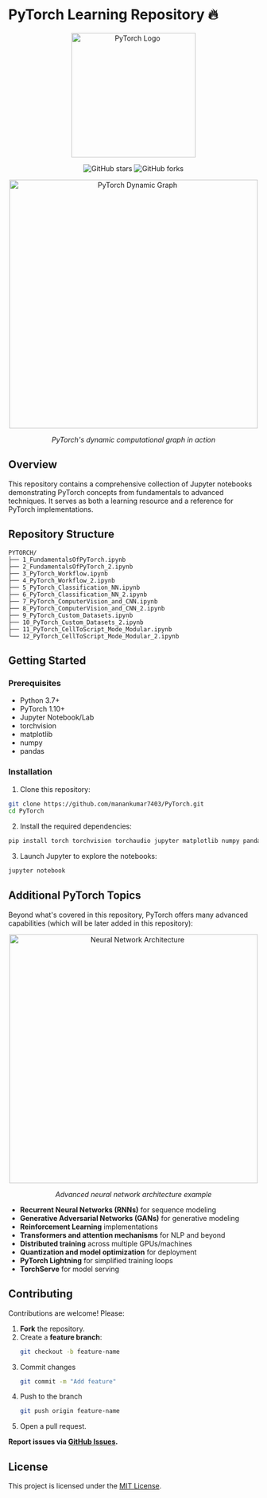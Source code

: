 # PyTorch Learning Repository 🔥

<div align="center">
  <img src="https://raw.githubusercontent.com/pytorch/pytorch/master/docs/source/_static/img/pytorch-logo-dark.png" alt="PyTorch Logo" width="250"/>
  
  <p>
    <img alt="GitHub stars" src="https://img.shields.io/github/stars/manankumar7403/PyTorch?style=flat-square&color=yellow">
    <img alt="GitHub forks" src="https://img.shields.io/github/forks/manankumar7403/PyTorch?style=flat-square&color=orange">
  </p>
</div>

<div align="center">
  <img src="https://raw.githubusercontent.com/pytorch/pytorch/master/docs/source/_static/img/dynamic_graph.gif" alt="PyTorch Dynamic Graph" width="500"/>
  <p><i>PyTorch's dynamic computational graph in action</i></p>
</div>

## Overview

This repository contains a comprehensive collection of Jupyter notebooks demonstrating PyTorch concepts from fundamentals to advanced techniques. It serves as both a learning resource and a reference for PyTorch implementations.

## Repository Structure

```
PYTORCH/
├── 1_FundamentalsOfPyTorch.ipynb
├── 2_FundamentalsOfPyTorch_2.ipynb
├── 3_PyTorch_Workflow.ipynb
├── 4_PyTorch_Workflow_2.ipynb
├── 5_PyTorch_Classification_NN.ipynb
├── 6_PyTorch_Classification_NN_2.ipynb
├── 7_PyTorch_ComputerVision_and_CNN.ipynb
├── 8_PyTorch_ComputerVision_and_CNN_2.ipynb
├── 9_PyTorch_Custom_Datasets.ipynb
├── 10_PyTorch_Custom_Datasets_2.ipynb
├── 11_PyTorch_CellToScript_Mode_Modular.ipynb
└── 12_PyTorch_CellToScript_Mode_Modular_2.ipynb
```

## Getting Started

### Prerequisites
- Python 3.7+
- PyTorch 1.10+
- Jupyter Notebook/Lab
- torchvision
- matplotlib
- numpy
- pandas

### Installation

1. Clone this repository:
```bash
git clone https://github.com/manankumar7403/PyTorch.git
cd PyTorch
```

2. Install the required dependencies:
```bash
pip install torch torchvision torchaudio jupyter matplotlib numpy pandas
```

3. Launch Jupyter to explore the notebooks:
```bash
jupyter notebook
```

## Additional PyTorch Topics

Beyond what's covered in this repository, PyTorch offers many advanced capabilities (which will be later added in this repository):

<div align="center">
  <img src="https://pytorch.org/tutorials/_images/mnist.png" alt="Neural Network Architecture" width="500"/>
  <p><i>Advanced neural network architecture example</i></p>
</div>

- **Recurrent Neural Networks (RNNs)** for sequence modeling
- **Generative Adversarial Networks (GANs)** for generative modeling
- **Reinforcement Learning** implementations
- **Transformers and attention mechanisms** for NLP and beyond
- **Distributed training** across multiple GPUs/machines
- **Quantization and model optimization** for deployment
- **PyTorch Lightning** for simplified training loops
- **TorchServe** for model serving

## Contributing

Contributions are welcome! Please:
1. **Fork** the repository.
2. Create a **feature branch**:  
   ```bash
   git checkout -b feature-name
   ```
3. Commit changes
   ```bash
   git commit -m "Add feature"
   ```
4. Push to the branch
   ```bash
   git push origin feature-name
   ```
5. Open a pull request.

**Report issues via [GitHub Issues](https://github.com/manankumar7403/PyTorch/issues).**

## License

This project is licensed under the [MIT License](LICENSE).